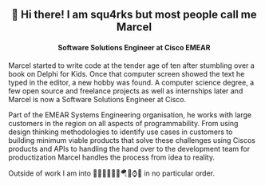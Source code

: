 <h2 align="center">👋 Hi there! I am squ4rks but most people call me Marcel</h2>
<h4 align="center">Software Solutions Engineer at Cisco EMEAR</h4>

Marcel started to write code at the tender age of ten after stumbling over a book on Delphi for Kids. Once that computer screen showed the text he typed in the editor, a new hobby was found. A computer science degree, a few open source and freelance projects as well as internships later and Marcel is now a Software Solutions Engineer at Cisco. 

Part of the EMEAR Systems Engineering organisation, he works with large customers in the region on all aspects of programmability. From using design thinking methodologies to identify use cases in customers to building minimum viable products that solve these challenges using Ciscos products and APIs to handling the hand over to the development team for productization Marcel handles the process from idea to reality. 

Outside of work I am into 🏊‍♂️🚴‍♂️🏃‍♂️🪂🗻⌚️🍣 in no particular order. 

<!--
**sQu4rks/squ4rks** is a ✨ _special_ ✨ repository because its `README.md` (this file) appears on your GitHub profile.

Here are some ideas to get you started:

- 🔭 I’m currently working on ...
- 🌱 I’m currently learning ...
- 👯 I’m looking to collaborate on ...
- 🤔 I’m looking for help with ...
- 💬 Ask me about ...
- 📫 How to reach me: ...
- 😄 Pronouns: ...
- ⚡ Fun fact: ...
-->
